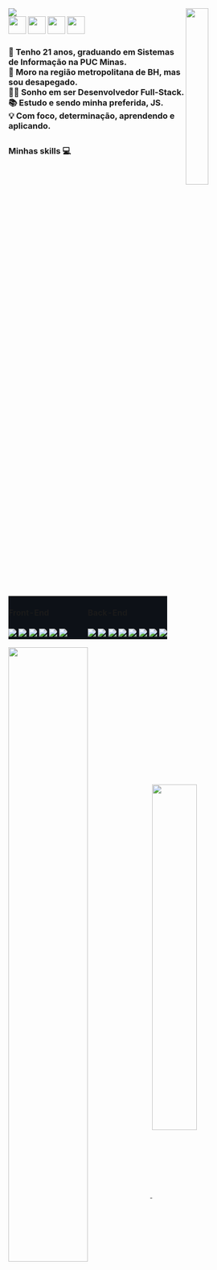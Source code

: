<img align="center" src="https://uploaddeimagens.com.br/images/004/000/752/original/paisagem_astronauta_gthb02.jpg?1661747873">


    
<img width="30%" frameBorder="0"   align ="right"  src="https://media.giphy.com/media/3HbtyiV6otnLf4WHSN/giphy.gif">
 
<!--
[![linkedin](https://img.shields.io/badge/LinkedIn-0d1117?style=for-the-badge&logo=linkedin&logoColor=white)](https://www.linkedin.com/in/keveen-menezes-52592162/) [![gmail](https://img.shields.io/badge/Gmail-0d1117?style=for-the-badge&logo=gmail&logoColor=white)](mailto:endykeven@gmail.com) [![Whatsapp](https://img.shields.io/badge/WhatsApp-0d1117?style=for-the-badge&logo=whatsapp&logoColor=white)](https://wa.me/5531984237807) [![instagram](https://img.shields.io/badge/Instagram-0d1117?style=for-the-badge&logo=instagram&logoColor=white)](https://www.instagram.com/keveenmenezes/)  
-->
    


<div align ="top" frameBorder="0">
<a href="mailto:endykeven@gmail.com"><img src="https://d1muf25xaso8hp.cloudfront.net/https%3A%2F%2Fs3.amazonaws.com%2Fappforest_uf%2Ff1626355319613x484158047569452200%2FGmail_Small_Business.gif?w=64&h=64&auto=compress&dpr=1&fit=max" height="35 px"></a>
<a href="https://www.linkedin.com/in/keveen-menezes-52592162"><img src="https://cliply.co/wp-content/uploads/2021/02/372102050_LINKEDIN_ICON_TRANSPARENT_400.gif" height="35 px" ></a>
<a href="https://wa.me/5531984237807"><img src="https://cliply.co/wp-content/uploads/2021/08/372108180_WHATSAPP_ICON_400.gif" height="35 px"></a>
<a href="https://www.instagram.com/keveenmenezes/"><img src="https://cliply.co/wp-content/uploads/2019/07/371907300_INSTAGRAM_ICON_TRANSPARENT_400.gif" height="35 px"></a>
</div>


<h3  align ="left">
👦 Tenho 21 anos, graduando em Sistemas de Informação na PUC Minas.<br/>
🚀 Moro na região metropolitana de BH, mas sou desapegado.<br/>
👨‍💻 Sonho em ser Desenvolvedor Full-Stack.<br/>
📚 Estudo e sendo minha preferida, JS.<br/>
💡 Com foco, determinação, aprendendo e aplicando.<br/>
</h3>
</table>


<h2/>

### Minhas skills 💻

<table style="border:none">
    <tr style="border-top: 0px;">
        <td width=50% style="border: 0px; background:#0d1117;padding: 0px 0px;"> <h4>Front-End</h4> </td>
        <td  width=50% style="border: 0px; background:#0d1117;padding: 0px 0px;"> <h4>Back-End</h4> </td> 
    </tr>
    <tr style="border-top: 0px">
        <td  width=50% style="border: 0px; background:#0d1117;padding: 0px 0px;"><img src="https://img.shields.io/badge/CSS-0d1117?&style=for-the-badge&logo=css3&logoColor=blue"> <img src="https://img.shields.io/badge/HTML5-0d1117?style=for-the-badge&logo=html5&logoColor=blue"> <img src="https://img.shields.io/badge/JavaScript-0d1117?style=for-the-badge&logo=javascript&logoColor=blue"> <img src="https://img.shields.io/badge/React-0d1117?style=for-the-badge&logo=react&logoColor=61DAFB"> <img src="https://img.shields.io/badge/React_Router-0d1117?style=for-the-badge&logo=react-router&logoColor=blue"> <img src="https://img.shields.io/badge/Redux-0d1117?style=for-the-badge&logo=redux&logoColor=blue"></td>
        <td  width=50% style="border: 0px; background:#0d1117;padding: 0px 0px;"> <img src="https://img.shields.io/badge/MySQL-0d1117?style=for-the-badge&logo=mysql&logoColor=blue"> <img src="https://img.shields.io/badge/Java-0d1117?style=for-the-badge&logo=java&logoColor=blue"> <img src="https://img.shields.io/badge/python-0d1117?style=for-the-badge&logo=python&logoColor=blue"> <img src="https://img.shields.io/badge/typescript-0d1117?style=for-the-badge&logo=typescript&logoColor=blue"> <img src="https://img.shields.io/badge/node.js-0d1117?style=for-the-badge&logo=node.js&logoColor=blue"> <img src="https://img.shields.io/badge/express.js-0d1117?style=for-the-badge&logo=express&logoColor=%2361DAFB"> <img src="https://img.shields.io/badge/nestjs-0d1117?style=for-the-badge&logo=nestjs&logoColor=blue"> <img src="https://img.shields.io/badge/MongoDB-0d1117?style=for-the-badge&logo=mongodb&logoColor=blue"></td> 
    </tr>
</table>


<a href="https://github.com/keveenmenezes/github-readme-stats">
  <img align="center" style="width:56%" src="https://github-readme-stats.vercel.app/api?username=KeveenMenezes&hide=prs,issues,contribs&count_private=true&show_icons=true&theme=github_dark" />
</a>
<a href="https://github.com/keveenmenezes/convoychat">
  <img align="center" style="width:42%" src="https://github-readme-stats.vercel.app/api/top-langs/?username=keveenmenezes&langs_count=4&layout=compact&theme=github_dark" />
</a>



